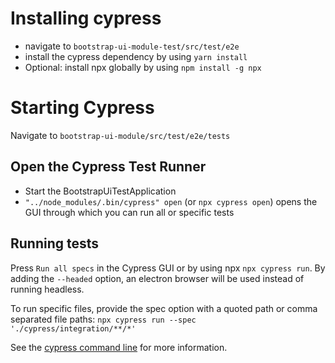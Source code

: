 # Installing cypress

* navigate to `bootstrap-ui-module-test/src/test/e2e`
* install the cypress dependency by using `yarn install`
* Optional: install npx globally by using `npm install -g npx`

# Starting Cypress

Navigate to `bootstrap-ui-module/src/test/e2e/tests`

## Open the Cypress Test Runner

* Start the BootstrapUiTestApplication
* `"../node_modules/.bin/cypress" open` (or `npx cypress open`) opens the GUI through which you can run all or specific tests 

## Running tests

Press `Run all specs` in the Cypress GUI  or by using npx `npx cypress run`.
By adding the `--headed` option, an electron browser will be used instead of running headless.

To run specific files, provide the spec option with a quoted path or comma separated file paths: `npx cypress run --spec './cypress/integration/**/*'`

See the [cypress command line](https://docs.cypress.io/guides/guides/command-line.html#Installation) for more information.


 